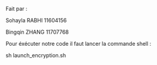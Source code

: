 Fait par :

Sohayla RABHI 11604156

Bingqin ZHANG 11707768


Pour éxécuter notre code il faut lancer la commande shell :

sh launch_encryption.sh
